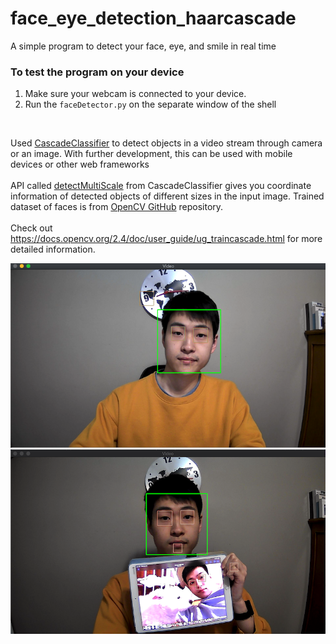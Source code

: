 # face_eye_detection_haarcascade
A simple program to detect your face, eye, and smile in real time
### To test the program on your device
1. Make sure your webcam is connected to your device.
2. Run the ```faceDetector.py``` on the separate window of the shell
<br />



Used [CascadeClassifier](https://docs.opencv.org/2.4/doc/tutorials/objdetect/cascade_classifier/cascade_classifier.html) 
to detect objects in a video stream through camera or an image. With further development, this can be used with mobile devices or other web frameworks 
<br />
<br />
API called [detectMultiScale](https://docs.opencv.org/2.4/modules/objdetect/doc/cascade_classification.html?highlight=detectmultiscale#cascadeclassifier-detectmultiscale) 
from CascadeClassifier gives you coordinate information of detected objects of different sizes in the input image.
Trained dataset of faces is from [OpenCV GitHub](https://github.com/opencv/opencv) repository.
<br />
<br />
Check out https://docs.opencv.org/2.4/doc/user_guide/ug_traincascade.html for more detailed information.


![alt text](https://github.com/sungw5/face_eye_detection_haarcascade/blob/master/testpic/testpic2.png?raw=true)
![alt text](https://github.com/sungw5/face_eye_detection_haarcascade/blob/master/testpic/testpic1.png?raw=true)
